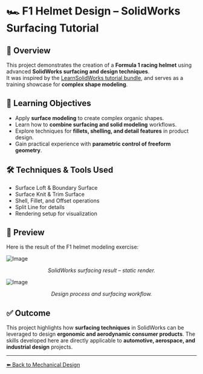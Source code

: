 # 🏎️ F1 Helmet Design – SolidWorks Surfacing Tutorial  

## 📌 Overview  
This project demonstrates the creation of a **Formula 1 racing helmet** using advanced **SolidWorks surfacing and design techniques**.  
It was inspired by the [LearnSolidWorks tutorial bundle](https://learnsolidworks.com/master-bundle-trial), and serves as a training showcase for **complex shape modeling**.  

## 🎯 Learning Objectives  
- Apply **surface modeling** to create complex organic shapes.  
- Learn how to **combine surfacing and solid modeling** workflows.  
- Explore techniques for **fillets, shelling, and detail features** in product design.  
- Gain practical experience with **parametric control of freeform geometry**.  

## 🛠️ Techniques & Tools Used  
- Surface Loft & Boundary Surface  
- Surface Knit & Trim Surface  
- Shell, Fillet, and Offset operations  
- Split Line for details  
- Rendering setup for visualization  

## 📸 Preview  
Here is the result of the F1 helmet modeling exercise:  

![Image](https://github.com/user-attachments/assets/cf232f0f-1b07-490a-b370-87cf08b94ff3)
<p align="center">
<em>SolidWorks surfacing result – static render.</em>
</p>

![Image](https://github.com/user-attachments/assets/a53d71d9-b5f9-473b-b239-12b851e0fe18)
<p align="center">
<em>Design process and surfacing workflow.</em>
</p> 

## ✅ Outcome 

This project highlights how **surfacing techniques** in SolidWorks can be leveraged to design **ergonomic and aerodynamic consumer products**. The skills developed here are directly applicable to **automotive, aerospace, and industrial design** projects.  

---

[⬅️ Back to Mechanical Design](../README.md#️-mechanical-design)


